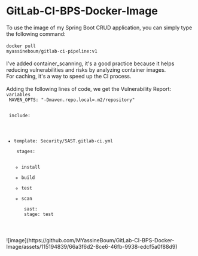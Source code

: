 # GitLab-CI-BPS-Docker-Image
To use the image of my Spring Boot CRUD application, you can simply type the following command:
<br/><br/>
<code>docker pull myassineboum/gitlab-ci-pipeline:v1</code>
<br/><br/>
I've added container_scanning, it's a good practice because it helps reducing vulnerabilities and risks by analyzing container images.
<br/>
For caching, it's a way to speed up the CI process.
<br/><br/>
Adding the following lines of code, we get the Vulnerability Report:
<code>
variables<br/>
    MAVEN_OPTS: "-Dmaven.repo.local=.m2/repository"
<br/><br/>
include:<br/>
  - template: Security/SAST.gitlab-ci.yml
<br/><br/>
stages:<br/>
    - install
    - build
    - test
    - scan
<br/><br/>
sast:<br/>
  stage: test
</code>
![image](https://github.com/MYassineBoum/GitLab-CI-BPS-Docker-Image/assets/115194839/66a3f6d2-8ce6-46fb-9938-edcf5a0f88d9)
